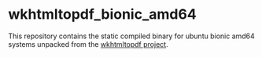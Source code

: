 # wkhtmltopdf_bionic_amd64

This repository contains the static compiled binary for ubuntu bionic amd64 systems unpacked from the [wkhtmltopdf project](https://wkhtmltopdf.org/downloads.html).
